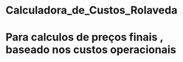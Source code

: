 # Calculadora_de_Custos_Rolaveda
# Para calculos de preços finais , baseado nos custos operacionais

